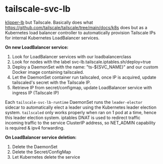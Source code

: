# tailscale-svc-lb

[klipper-lb](https://github.com/k3s-io/klipper-lb) but Tailscale.
Basically does what https://github.com/tailscale/tailscale/tree/main/docs/k8s does but as a Kubernetes load balancer controller to automatically provision Tailscale IPs for internal Kubernetes LoadBalancer services.


**On new LoadBalancer service:**
1. Look for LoadBalancer services with our loadbalancerclass
2. Look for nodes with the label svc-lb.tailscale.iptables.sh/deploy=true
3. Deploy a DaemonSet with the name: "ts-${SVC_NAME}" and our custom Docker image containing tailscaled.
4. Let the DaemonSet container run tailscaled, once IP is acquired, update tailscaled's secret with the Tailscale IP.
5. Retrieve IP from secret/configmap, update LoadBalancer service with ingress IP (Tailscale IP)


Each `tailscale-svc-lb-runtime` DaemonSet runs the `leader-elector` sidecar to automatically elect a leader using the Kubernetes leader election system. `tailscaled` only works properly when ran on 1 pod at a time, hence this leader election system.
iptables DNAT is used to redirect traffic incoming traffic to the service ClusterIP address, so NET_ADMIN capability is required & ipv4 forwarding.

**On LoadBalancer service deletion:**
1. Delete the DaemonSet
2. Delete the Secret/ConfigMap
3. Let Kubernetes delete the service